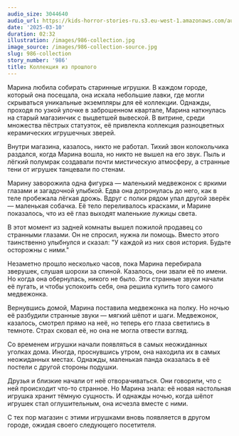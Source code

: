 ```yaml
---
audio_size: 3044640
audio_url: https://kids-horror-stories-ru.s3.eu-west-1.amazonaws.com/audio/986-collection.mp3
date: '2025-03-10'
duration: 02:32
illustration: /images/986-collection.jpg
image_source: /images/986-collection-source.jpg
slug: 986-collection
story_number: '986'
title: Коллекция из прошлого
---
```


Марина любила собирать старинные игрушки. В каждом городе, который она посещала, она искала небольшие лавки, где могли скрываться уникальные экземпляры для её коллекции. Однажды, проходя по узкой улочке в заброшенном квартале, Марина наткнулась на старый магазинчик с выцветшей вывеской. В витрине, среди множества пёстрых статуэток, её привлекла коллекция разноцветных керамических игрушечных зверей.

Внутри магазина, казалось, никто не работал. Тихий звон колокольчика раздался, когда Марина вошла, но никто не вышел на его звук. Пыль и лёгкий полумрак создавали почти мистическую атмосферу, а странные тени от игрушек танцевали по стенам.

Марину заворожила одна фигурка — маленький медвежонок с яркими глазами и загадочной улыбкой. Едва она дотронулась до него, как в теле пробежала лёгкая дрожь. Вдруг с полки рядом упал другой зверёк — маленькая собачка. Её тело переливалось красками, и Марине показалось, что из её глаз выходят маленькие лужицы света.

В этот момент из задней комнаты вышел пожилой продавец со странными глазами. Он не спросил, нужна ли помощь. Вместо этого таинственно улыбнулся и сказал: "У каждой из них своя история. Будьте осторожны с ними."

Незаметно прошло несколько часов, пока Марина перебирала зверушек, слушая шорохи за спиной. Казалось, они звали её по имени. Но когда она обернулась, никого не было. Эти странные звуки начали её пугать, и чтобы успокоить себя, она решила купить того самого медвежонка.

Вернувшись домой, Марина поставила медвежонка на полку. Но ночью её разбудили странные звуки — мягкий шёпот и шаги. Медвежонок, казалось, смотрел прямо на неё, но теперь его глаза светились в темноте. Страх сковал её, но она не могла отвести взгляд.

Со временем игрушки начали появляться в самых неожиданных уголках дома. Иногда, проснувшись утром, она находила их в самых неожиданных местах. Однажды, маленькая панда оказалась в её постели с другой стороны подушки.

Друзья и близкие начали от неё отворачиваться. Они говорили, что с ней происходит что-то странное. Но Марина знала: её новая настольная игрушка хранит тёмную сущность. И однажды ночью, когда шёпот игрушек стал оглушительным, она исчезла вместе с ними.

С тех пор магазин с этими игрушками вновь появляется в другом городе, ожидая своего следующего посетителя.